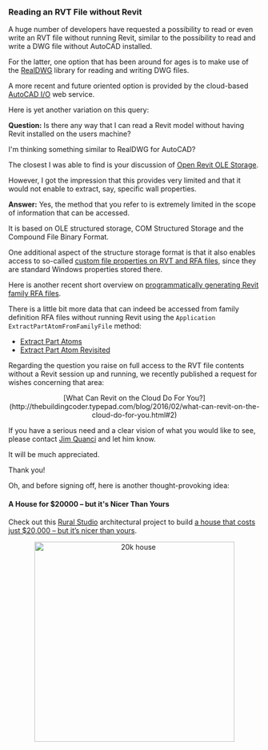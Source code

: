 <head>
<meta http-equiv="Content-Type" content="text/html; charset=utf-8">
<link rel="stylesheet" type="text/css" href="bc.css">
<script src="run_prettify.js" type="text/javascript"></script>
<!---
<script src="https://google-code-prettify.googlecode.com/svn/loader/run_prettify.js" type="text/javascript"></script>
-->
</head>

<!---

11545374 [Import data from rvt file - similar to RealDWG]

#dotnet #csharp
#fsharp #python
#grevit
#responsivedesign #typepad
#ah8 #augi #dotnet
#stingray #rendering
#3dweb #3dviewAPI #html5 #threejs #webgl #3d #mobile #vr #ecommerce
#Markdown #Fusion360 #Fusion360Hackathon
#javascript
#RestSharp #restAPI
#mongoosejs #mongodb #nodejs
#rtceur
#xaml
#3dweb #a360 #3dwebaccel #webgl @adskForge
@AutodeskReCap @Adsk3dsMax
#revitAPI #bim #aec #3dwebcoder #adsk #adskdevnetwrk @jimquanci @keanw
#au2015 #rtceur
#eraofconnection
#RMS @researchdigisus
@adskForge #3dwebaccel
#a360

Revit API, Jeremy Tammik, akn_include

Reading an RVT File without Revit #revitAPI #3dwebcoder @AutodeskRevit #bim #aec #adsk #adskdevnetwrk

A huge number of developers have requested a possibility to read or even write an RVT file without running Revit, similar to the possibility to read and write a DWG file without AutoCAD installed. For the latter, one option that has been around for ages is to make use of the RealDWG library for reading and writing DWG files. A more recent and future oriented option is provided by the cloud-based AutoCAD I/O web service. Here is yet another variation on this query &ndash; Question: Is there any way that I can read a Revit model without having Revit installed on the users machine? ...

-->

### Reading an RVT File without Revit

A huge number of developers have requested a possibility to read or even write an RVT file without running Revit, similar to the possibility to read and write a DWG file without AutoCAD installed.

For the latter, one option that has been around for ages is to make use of the [RealDWG](http://www.autodesk.com/realdwg) library for reading and writing DWG files.

A more recent and future oriented option is provided by the cloud-based [AutoCAD I/O](http://autocad.io) web service.

Here is yet another variation on this query:

**Question:** Is there any way that I can read a Revit model without having Revit installed on the users machine?

I'm thinking something similar to RealDWG for AutoCAD?

The closest I was able to find is your discussion
of [Open Revit OLE Storage](http://thebuildingcoder.typepad.com/blog/2010/06/open-revit-ole-storage.html).

However, I got the impression that this provides very limited and that it would not enable to extract, say, specific wall properties.

**Answer:** Yes, the method that you refer to is extremely limited in the scope of information that can be accessed.

It is based on OLE structured storage, COM Structured Storage and the Compound File Binary Format.

One additional aspect of the structure storage format is that it also enables access to
so-called [custom file properties on RVT and RFA files](http://thebuildingcoder.typepad.com/blog/2015/09/lunar-eclipse-and-custom-file-properties.html#3),
since they are standard Windows properties stored there.

Here is another recent short overview
on [programmatically generating Revit family RFA files](http://thebuildingcoder.typepad.com/blog/2015/06/getting-started-creating-families-and-rfa-files.html#4).

There is a little bit more data that can indeed be accessed from family definition RFA files without running Revit using the `Application` `ExtractPartAtomFromFamilyFile` method:

<!--- 0248 0448 -->

- [Extract Part Atoms](http://thebuildingcoder.typepad.com/blog/2009/11/extract-part-atoms.html)
- [Extract Part Atom Revisited](http://thebuildingcoder.typepad.com/blog/2010/09/extract-part-atom-revisited.html)

Regarding the question you raise on full access to the RVT file contents without a Revit session up and running, we recently published a request for wishes concerning that area:

<center>
[What Can Revit on the Cloud Do For You?](http://thebuildingcoder.typepad.com/blog/2016/02/what-can-revit-on-the-cloud-do-for-you.html#2)
</center>

If you have a serious need and a clear vision of what you would like to see, please contact [Jim Quanci](mailto:jim.quanci@autodesk.com) and let him know.

It will be much appreciated.

Thank you!


Oh, and before signing off, here is another thought-provoking idea:

#### <a name="2"></a>A House for $20000 &ndash; but it's Nicer Than Yours

Check out this [Rural Studio](http://www.ruralstudio.org) architectural project to
build [a house that costs just $20,000 &ndash; but it’s nicer than yours](http://www.fastcoexist.com/3056129/this-house-costs-just-20000-but-its-nicer-than-yours/1).

<center>
<img src="img/20k_house.png" alt="20k house" width="400">
</center>